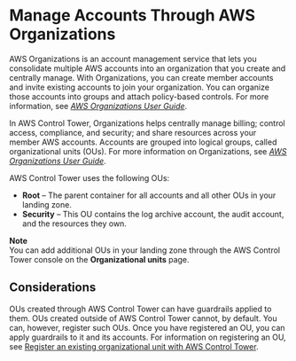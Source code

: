 # Manage Accounts Through AWS Organizations<a name="organizations"></a>

AWS Organizations is an account management service that lets you consolidate multiple AWS accounts into an organization that you create and centrally manage\. With Organizations, you can create member accounts and invite existing accounts to join your organization\. You can organize those accounts into groups and attach policy\-based controls\. For more information, see *[AWS Organizations User Guide](https://docs.aws.amazon.com/organizations/latest/userguide/)*\.

In AWS Control Tower, Organizations helps centrally manage billing; control access, compliance, and security; and share resources across your member AWS accounts\. Accounts are grouped into logical groups, called organizational units \(OUs\)\. For more information on Organizations, see *[AWS Organizations User Guide](https://docs.aws.amazon.com/organizations/latest/userguide/)*\.

AWS Control Tower uses the following OUs:
+ **Root** – The parent container for all accounts and all other OUs in your landing zone\.
+ **Security** – This OU contains the log archive account, the audit account, and the resources they own\.

**Note**  
You can add additional OUs in your landing zone through the AWS Control Tower console on the **Organizational units** page\.

## Considerations<a name="ou-considerations"></a>

OUs created through AWS Control Tower can have guardrails applied to them\. OUs created outside of AWS Control Tower cannot, by default\. You can, however, register such OUs\. Once you have registered an OU, you can apply guardrails to it and its accounts\. For information on registering an OU, see [Register an existing organizational unit with AWS Control Tower](importing-existing.md)\.
